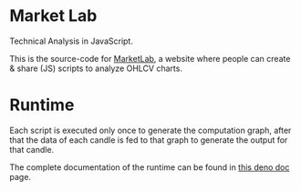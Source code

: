 # Market Lab
Technical Analysis in JavaScript.

This is the source-code for [MarketLab](https://marketlab.web.app), a website where people can create & share (JS) scripts to analyze OHLCV charts.

# Runtime

Each script is executed only once to generate the computation graph, after that the data of each candle
is fed to that graph to generate the output for that candle.

The complete documentation of the runtime can be found in [this deno doc](https://doc.deno.land/https/marketlab.web.app/sandbox/lib.d.ts) page.
